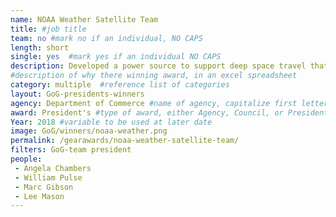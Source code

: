 ```yaml
---
name: NOAA Weather Satellite Team
title: #job title
team: no #mark no if an individual, NO CAPS
length: short
single: yes  #mark yes if an individual NO CAPS
description: Developed a power source to support deep space travel that outlasts existing fuel sources. Using Stirling-engine  technology, this team tested a fuel source that paves the way for future manned missions to Mars and ensures that astronauts have adequate electrical power for long-term missions.
#description of why there winning award, in an excel spreadsheet
category: multiple  #reference list of categories
layout: GoG-presidents-winners
agency: Department of Commerce #name of agency, capitalize first letter of each name
award: President's #type of award, either Agency, Council, or President's; this is case sensitive so make sure to match the options listed exactly. This section generates the format of the card
Year: 2018 #variable to be used at later date
image: GoG/winners/noaa-weather.png
permalink: /gearawards/noaa-weather-satellite-team/
filters: GoG-team president
people:
 - Angela Chambers
 - William Pulse
 - Marc Gibson
 - Lee Mason
---
```

